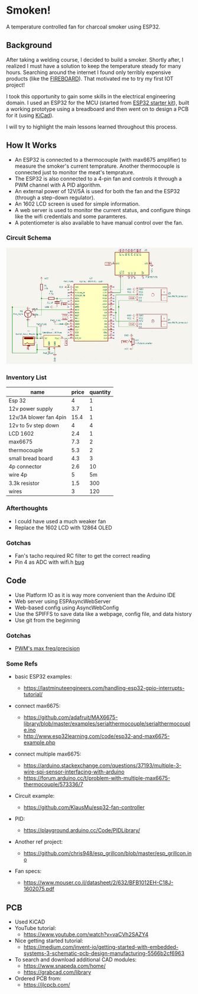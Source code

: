 # Smoken!
A temperature controlled fan for charcoal smoker using ESP32.
 
## Background
After taking a welding course, I decided to build a smoker. Shortly after, I realized I must have a solution to keep the temperature steady for many hours. Searching around the internet I found only terribly expensive products (like the [FIREBOARD](https://www.fireboard.com/shop/fireboard-2-drive/?fba_ref=14)). That motivated me to try my first IOT project!

I took this opportunity to gain some skills in the electrical engineering domain.
I used an ESP32 for the MCU (started from [ESP32 starter kit](https://www.ebay.com/itm/303652581313)), built a working prototype using a breadboard and then went on to design a PCB for it (using [KiCad](https://www.kicad.org/)).

I will try to highlight the main lessons learned throughout this process.

## How It Works
- An ESP32 is connected to a thermocouple (with max6675 amplifier) to measure the smoker's current temprature. Another thermocouple is connected just to monitor the meat's temprature.
- The ESP32 is also connected to a 4-pin fan and controls it through a PWM channel with A PID algorithm.
- An external power of 12V/5A is used for both the fan and the ESP32 (through a step-down regulator).
- An 1602 LCD screen is used for simple information.
- A web server is used to monitor the current status, and configure things like the wifi credentials and some paramteres.
- A potentiometer is also available to have manual control over the fan.

### Circuit Schema
![Smoker Fan Schema](imgs/schema.png "Smoker Fan Schema")

### Inventory List

|name|price|quantity|
|----|----|---|
|Esp 32|4|1
|12v power supply|3.7|1
|12v/3A blower fan 4pin|15.4|1
|12v to 5v step down|4|4
|LCD 1602|2.4|1
|max6675|7.3|2
|thermocouple|5.3|2
|small bread board|4.3|3
|4p connector|2.6|10
|wire 4p|5|5m
|3.3k resistor|1.5|300
|wires|3|120

### Afterthoughts
- I could have used a much weaker fan
- Replace the 1602 LCD with 12864 OLED

### Gotchas
- Fan's tacho required RC filter to get the correct reading
- Pin 4 as ADC with wifi.h [bug](https://github.com/espressif/arduino-esp32/issues/102)

## Code
- Use Platform IO as it is way more convenient than the Arduino IDE
- Web server using ESPAsyncWebServer
- Web-based config using AsyncWebConfig
- Use the SPIFFS to save data like a webpage, config file, and data history
- Use git from the beginning

### Gotchas
- [PWM's max freq/precision](src/fan.cpp#L18)

### Some Refs
- basic ESP32 examples:
  - https://lastminuteengineers.com/handling-esp32-gpio-interrupts-tutorial/

- connect max6675:
  - https://github.com/adafruit/MAX6675-library/blob/master/examples/serialthermocouple/serialthermocouple.ino
  - http://www.esp32learning.com/code/esp32-and-max6675-example.php

- connect multiple max6675:
  - https://arduino.stackexchange.com/questions/37193/multiple-3-wire-spi-sensor-interfacing-with-arduino
  - https://forum.arduino.cc/t/problem-with-multiple-max6675-thermocouple/573336/7

- Circuit example:
  - https://github.com/KlausMu/esp32-fan-controller

- PID:
  - https://playground.arduino.cc/Code/PIDLibrary/

- Another ref project:
  - https://github.com/chris948/esp_grillcon/blob/master/esp_grillcon.ino

- Fan specs:
  - https://www.mouser.co.il/datasheet/2/632/BFB1012EH-C18J-1602075.pdf


## PCB

- Used KiCAD
- YouTube tutorial:
  - https://www.youtube.com/watch?v=vaCVh2SAZY4
- Nice getting started tutorial:
  - https://medium.com/invent-io/getting-started-with-embedded-systems-3-schematic-pcb-design-manufacturing-5566b2cf6963
- To search and download additional CAD modules:
  - https://www.snapeda.com/home/
  - https://grabcad.com/library
- Ordered PCB from:
  - https://jlcpcb.com/
